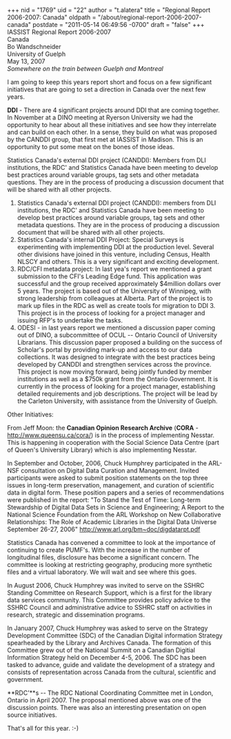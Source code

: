 +++
nid = "1769"
uid = "22"
author = "t.alatera"
title = "Regional Report 2006-2007: Canada"
oldpath = "/about/regional-report-2006-2007-canada"
postdate = "2011-05-14 06:49:56 -0700"
draft = "false"
+++
IASSIST Regional Report 2006-2007\
Canada\
Bo Wandschneider\
University of Guelph\
May 13, 2007\
*Somewhere on the train between Guelph and Montreal*

I am going to keep this years report short and focus on a few
significant initiatives that are going to set a direction in Canada over
the next few years.

**DDI** - There are 4 significant projects around DDI that are coming
together. In November at a DINO meeting at Ryerson University we had the
opportunity to hear about all these initiatives and see how they
interrelate and can build on each other. In a sense, they build on what
was proposed by the CANDDI group, that first met at IASSIST in Madison.
This is an opportunity to put some meat on the bones of those ideas.

Statistics Canada\'s external DDI project (CANDDI): Members from DLI
institutions, the RDC\' and Statistics Canada have been meeting to
develop best practices around variable groups, tag sets and other
metadata questions. They are in the process of producing a discussion
document that will be shared with all other projects.

1.  Statistics Canada\'s external DDI project (CANDDI): members from DLI
    institutions, the RDC\' and Statistics Canada have been meeting to
    develop best practices around variable groups, tag sets and other
    metadata questions. They are in the process of producing a
    discussion document that will be shared with all other projects.
2.  Statistics Canada\'s internal DDI Project: Special Surveys is
    experimenting with implementing DDI at the production level. Several
    other divisions have joined in this venture, including Census,
    Health NLSCY and others. This is a very significant and exciting
    development.
3.  RDC/CFI metadata project: In last yea\'s report we mentioned a grant
    submission to the CFI\'s Leading Edge fund. This application was
    successful and the group received approximately \$4million dollars
    over 5 years. The project is based out of the University of
    Winnipeg, with strong leadership from colleagues at Alberta. Part of
    the project is to mark up files in the RDC as well as create tools
    for migration to DDI 3. This project is in the process of looking
    for a project manager and issuing RFP\'s to undertake the tasks.
4.  ODESI - in last years report we mentioned a discussion paper coming
    out of DINO, a subcommittee of OCUL -- Ontario Council of University
    Librarians. This discussion paper proposed a building on the success
    of Scholar\'s portal by providing mark-up and access to our data
    collections. It was designed to integrate with the best practices
    being developed by CANDDI and strengthen services across the
    province. This project is now moving forward, being jointly funded
    by member institutions as well as a \$750k grant from the Ontario
    Government. It is currently in the process of looking for a project
    manager, establishing detailed requirements and job descriptions.
    The project will be lead by the Carleton University, with assistance
    from the University of Guelph.

Other Initiatives:

From Jeff Moon: the **Canadian Opinion Research Archive** (**CORA** -
<http://www.queensu.ca/cora/>) is in the process of implementing
Nesstar. This is happening in cooperation with the Social Science Data
Centre (part of Queen\'s University Library) which is also implementing
Nesstar.

In September and October, 2006, Chuck Humphrey participated in the
ARL-NSF consultation on Digital Data Curation and Management. Invited
participants were asked to submit position statements on the top three
issues in long-term preservation, management, and curation of scientific
data in digital form. These position papers and a series of
recommendations were published in the report: \"To Stand the Test of
Time: Long-term Stewardship of Digital Data Sets in Science and
Engineering; A Report to the National Science Foundation from the ARL
Workshop on New Collaborative Relationships: The Role of Academic
Libraries in the Digital Data Universe September 26-27, 2006\"
<http://www.arl.org/bm~doc/digdatarpt.pdf>

Statistics Canada has convened a committee to look at the importance of
continuing to create PUMF\'s. With the increase in the number of
longitudinal files, disclosure has become a significant concern. The
committee is looking at restricting geography, producing more synthetic
files and a virtual laboratory. We will wait and see where this goes.

In August 2006, Chuck Humphrey was invited to serve on the SSHRC
Standing Committee on Research Support, which is a first for the library
data services community. This Committee provides policy advice to the
SSHRC Council and administrative advice to SSHRC staff on activities in
research, strategic and dissemination programs.

In January 2007, Chuck Humphrey was asked to serve on the Strategy
Development Committee (SDC) of the Canadian Digital information Strategy
spearheaded by the Library and Archives Canada. The formation of this
Committee grew out of the National Summit on a Canadian Digitial
Information Strategy held on December 4-5, 2006. The SDC has been tasked
to advance, guide and validate the development of a strategy and
consists of representation across Canada from the cultural, scientific
and government.

**RDC\'**s -- The RDC National Coordinating Committee met in London,
Ontario in April 2007. The proposal mentioned above was one of the
discussion points. There was also an interesting presentation on open
source initiatives.

That\'s all for this year. :-)
